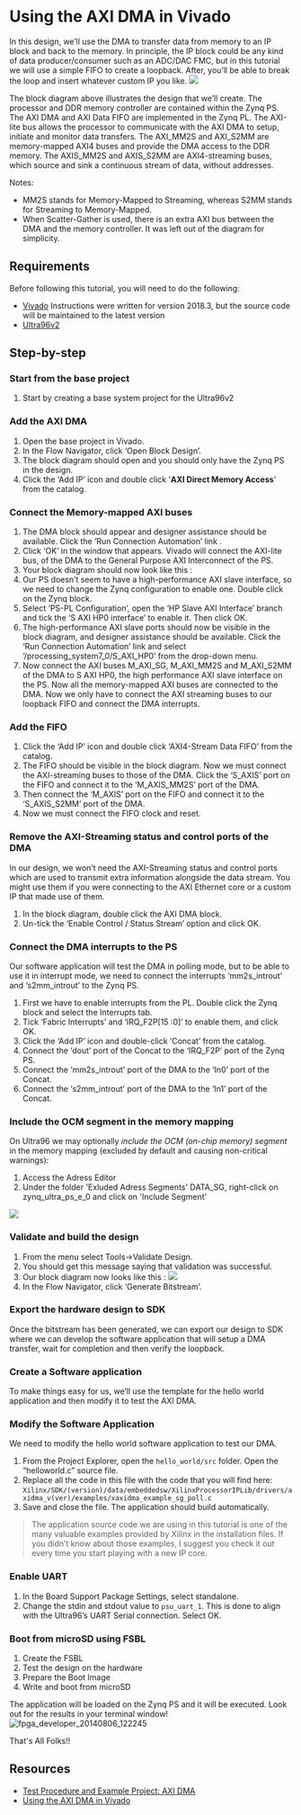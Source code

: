 # Using the AXI DMA in Vivado
In this design, we’ll use the DMA to transfer data from memory to an IP block and back to the memory. In principle, the IP block could be any kind of data producer/consumer such as an ADC/DAC FMC, but in this tutorial we will use a simple FIFO to create a loopback. After, you’ll be able to break the loop and insert whatever custom IP you like.
![](https://i0.wp.com/www.fpgadeveloper.com/wp-content/uploads/2014/08/fpga_developer_20140806_130447.png)

The block diagram above illustrates the design that we’ll create. The processor and DDR memory controller are contained within the Zynq PS. The AXI DMA and AXI Data FIFO are implemented in the Zynq PL. The AXI-lite bus allows the processor to communicate with the AXI DMA to setup, initiate and monitor data transfers. The AXI_MM2S and AXI_S2MM are memory-mapped AXI4 buses and provide the DMA access to the DDR memory. The AXIS_MM2S and AXIS_S2MM are AXI4-streaming buses, which source and sink a continuous stream of data, without addresses.

Notes:

-   MM2S stands for Memory-Mapped to Streaming, whereas S2MM stands for Streaming to Memory-Mapped.
-   When Scatter-Gather is used, there is an extra AXI bus between the DMA and the memory controller. It was left out of the diagram for simplicity.

## Requirements
Before following this tutorial, you will need to do the following:
-   [Vivado](http://www.xilinx.com/products/design-tools/vivado/)  Instructions were written for version 2018.3, but the source code will be maintained to the latest version
-   [Ultra96v2](http://zedboard.org/product/ultra96-v2-development-board)

## Step-by-step
### Start from the base project
1. Start by creating a base system project for the Ultra96v2

### Add the AXI DMA
1.  Open the base project in Vivado.
2.  In the Flow Navigator, click ‘Open Block Design’.
3. The block diagram should open and you should only have the Zynq PS in the design.
4.  Click the ‘Add IP’ icon and double click '**AXI Direct Memory Access**' from the catalog.
### Connect the Memory-mapped AXI buses
1.  The DMA block should appear and designer assistance should be available. Click the ‘Run Connection Automation’ link .
2. Click ‘OK’ in the window that appears. Vivado will connect the AXI-lite bus,  of the DMA to the General Purpose AXI Interconnect of the PS.
3. Your block diagram should now look like this :
4. Our PS doesn’t seem to have a high-performance AXI slave interface, so we need to change the Zynq configuration to enable one. Double click on the Zynq block.
5. Select ‘PS-PL Configuration’, open the ‘HP Slave AXI Interface’ branch and tick the ‘S AXI HP0 interface’ to enable it. Then click OK.
6. The high-performance AXI slave ports should now be visible in the block diagram, and designer assistance should be available. Click the ‘Run Connection Automation’ link and select ‘/processing_system7_0/S_AXI_HP0’ from the drop-down menu.
7. Now  connect the AXI buses M_AXI_SG, M_AXI_MM2S and M_AXI_S2MM of the DMA to S AXI HP0, the high performance AXI slave interface on the PS. 
Now all the memory-mapped AXI buses are connected to the DMA. Now we only have to connect the AXI streaming buses to our loopback FIFO and connect the DMA interrupts.
### Add the FIFO

1.  Click the ‘Add IP’ icon and double click ‘AXI4-Stream Data FIFO’ from the catalog.
2. The FIFO should be visible in the block diagram. Now we must connect the AXI-streaming buses to those of the DMA. Click the ‘S_AXIS’ port on the FIFO and connect it to the ‘M_AXIS_MM2S’ port of the DMA.
3. Then connect the ‘M_AXIS’ port on the FIFO and connect it to the ‘S_AXIS_S2MM’ port of the DMA.
4. Now we must connect the FIFO clock and reset. 

### Remove the AXI-Streaming status and control ports of the DMA

In our design, we won’t need the AXI-Streaming status and control ports which are used to transmit extra information alongside the data stream. You might use them if you were connecting to the AXI Ethernet core or a custom IP that made use of them.

1.  In the block diagram, double click the AXI DMA block.
2.  Un-tick the ‘Enable Control / Status Stream’ option and click OK.

### Connect the DMA interrupts to the PS

Our software application will test the DMA in polling mode, but to be able to use it in interrupt mode, we need to connect the interrupts ‘mm2s_introut’ and ‘s2mm_introut’ to the Zynq PS.

1.  First we have to enable interrupts from the PL. Double click the Zynq block and select the Interrupts tab.
2.  Tick ‘Fabric Interrupts’ and ‘IRQ_F2P[15 :0]’ to enable them, and click OK.
3.  Click the ‘Add IP’ icon and double-click ‘Concat’ from the catalog.
4. Connect the ‘dout’ port of the Concat to the ‘IRQ_F2P’ port of the Zynq PS.
5. Connect the ‘mm2s_introut’ port of the DMA to the ‘In0’ port of the Concat.
6. Connect the ‘s2mm_introut’ port of the DMA to the ‘In1’ port of the Concat.
### Include the OCM segment in the memory mapping
On Ultra96 we may optionally _include the OCM (on-chip_ _memory) segment_ in the memory mapping (excluded by default and causing non-critical warnings):
1. Access the Adress Editor
2. Under the folder 'Exluded Adress Segments' DATA_SG, right-click on zynq_ultra_ps_e_0 and click on 'Include Segment'

![](https://www.element14.com/community/servlet/JiveServlet/downloadImage/293607990-2894-658475/vivado-ZU-include-ocm-segment.png)

### Validate and build the design

1.  From the menu select Tools->Validate Design.
2. You should get this message saying that validation was successful.
3. Our block diagram now looks like this :
![](https://www.element14.com/community/servlet/JiveServlet/downloadImage/293607990-2894-658468/vivado-ZU-axi-data-fifo.png)
4. In the Flow Navigator, click ‘Generate Bitstream’.

### Export the hardware design to SDK
Once the bitstream has been generated, we can export our design to SDK where we can develop the software application that will setup a DMA transfer, wait for completion and then verify the loopback.

### Create a Software application
To make things easy for us, we’ll use the template for the hello world application and then modify it to test the AXI DMA.

### Modify the Software Application

We need to modify the hello world software application to test our DMA.

1.  From the Project Explorer, open the  `hello_world/src`  folder. Open the “helloworld.c” source file.
2.  Replace all the code in this file with the code that you will find here:  `Xilinx/SDK/(version)/data/embeddedsw/XilinxProcessorIPLib/drivers/axidma_v(ver)/examples/xaxidma_example_sg_poll.c`
3.  Save and close the file. The application should build automatically.

> The application source code we are using in this tutorial is one of the many valuable examples provided by Xilinx in the installation files. If you didn’t know about those examples, I suggest you check it out every time you start playing with a new IP core.

### Enable UART
1. In the Board Support Package Settings, select standalone.
2. Change the stdin and stdout value to `psu_uart_1`. This is done to align with the Ultra96’s UART Serial connection. Select OK.

### Boot from microSD using FSBL
1. Create the FSBL
2. Test the design on the hardware
3. Prepare the Boot Image
4. Write and boot from microSD

The application will be loaded on the Zynq PS and it will be executed. Look out for the results in your terminal window!
![fpga_developer_20140806_122245](https://i0.wp.com/www.fpgadeveloper.com/wp-content/uploads/2014/08/fpga_developer_20140806_122245.png?resize=843%2C249)

That's All Folks!!

## Resources
- [Test Procedure and Example Project: AXI DMA](https://www.element14.com/community/roadTestReviews/2894/l/avnet-ultra96-dev-board-review)
- [Using the AXI DMA in Vivado](http://www.fpgadeveloper.com/2014/08/using-the-axi-dma-in-vivado.html)
